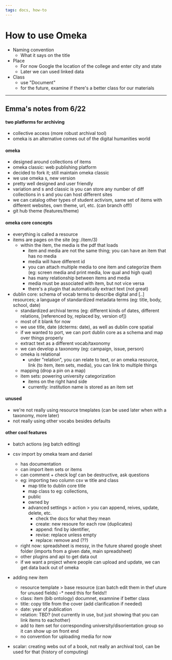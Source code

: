 ```yaml
---
tags: docs, how-to
---
```


# How to use Omeka

* Naming convention
    * What it says on the title
* Place
    * For now Google the location of the college and enter city and state
    * Later we can used linked data
* Class
    * use "Document"
    * for the future, examine if there's a better class for our materials

---

## Emma's notes from 6/22

#### two platforms for archiving
* collective access (more robust archival tool)
* omeka is an alternative comes out of the digital humanities world
#### omeka
* designed around collections of items
* omeka classic: web publishing platform
* decided to fork it; still maintain omeka classic 
* we use omeka s, new version
* pretty well designed and user friendly
* variation and s and classic is you can store any number of diff collections in s and you can host different sites
* we can catalog other types of student activism, same set of items with different websites, own theme, url, etc. (can branch off!)
* git hub theme (features/theme)

#### omeka core concepts
* everything is called a resource
* items are pages on the site (eg: /item/3)
    * within the item, the media is the pdf that loads
		* item and media are not the same thing; you can have an item that has no media
		* media will have different id
		* you can attach multiple media to one item and categorize them (eg: screen media and print media, low qual and high qual)
		* has many relationship between items and media
		* media must be associated with item, but not vice versa
		* there's a plugin that automatically extract text (not great) 
* dublin core: schema of vocab terms to describe digital and [..] resources; a language of standardized metadata terms (eg: title, body, school, date)
    * standardized archival terms (eg: different kinds of dates, different relations, [referenced by, replaced by, version of])
    * most of it blank for now
    * we use title, date (dcterms: date), as well as dublin core spatial
    * if we wanted to port, we can port dublin core as a schema and map over things properly
	* extract text as a different vocab/taxonomy
	* we can develop a taxonomy (eg: campaign, issue, person)
	* omeka is relational
		* under "relation", you can relate to text, or an omeka resource, link (to item, item sets, media), you can link to multiple things
	* mapping (drop a pin on a map)
	* item sets: powering university categorization
		* items on the right hand side
		* currently: institution name is stored as an item set
#### unused
* we're not really using resource tmeplates (can be used later when with a taxonomy, more later)
* not really using other vocabs besides defaults
	
#### other cool features
* batch actions (eg batch editing)
* csv import by omeka team and daniel
    * has documentation
    * can import item sets or items
    * can comment + check log! can be destructive, ask questions
    * eg: importing two column csv w title and class
        * map title to dublin core title
        * map class to eg: collections, 
        * public
        * owned by 
        * advanced settings > action > you can append, reives, update, delete, etc.
            * check the docs for what they mean
            * create: new resoure for each row (duplicates)
            * append: find by identifier, 
            * revise: replace unless empty
            * replace: remove and (??)
	* right now: spreadsheet is messy, in the future shared google sheet folder (imports from a given date, main spreadsheet)
	* other plugins and api to get data out
	* if we want a project where people can upload and update, we can get data back out of omeka

* adding new item
    * resource template > base resource (can batch edit them in thef uture for unused fields) -* need this for fields!!
    * class: item (bib ontology) documnet, examnine if better class
    * title: copy title from the cover (add clarification if needed)
    * date: year of publication
    * relation: TBD? (not currently in use, but just showing that you can link items to eachother)
    * add to item set for corresponding university/disorientation group so it can show up on front end
    * no convention for uploading media for now
* scalar: creating webs out of a book, not really an archival tool, can be used for that (history of computing)